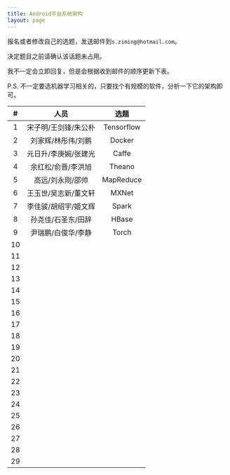 ```yaml
---
title: Android平台系统架构
layout: page
---
```


报名或者修改自己的选题，发送邮件到`s.ziming@hotmail.com`。

决定题目之前请确认该话题未占用。

我不一定会立即回复，但是会根据收到邮件的顺序更新下表。

P.S. 不一定要选机器学习相关的，只要找个有规模的软件，分析一下它的架构即可。

<!-- 一人展示，其余两人负责回答问题 -->

|  # |         人员         |      选题      |
|:--:|:--------------------:|:--------------:|
|  1 | 宋子明/王剑锋/朱公朴 |   Tensorflow   |
|  2 | 刘家辉/林彤伟/刘鹏   |   Docker       |
|  3 | 元日升/李庚婉/张建光 |   Caffe        |
|  4 | 余红松/俞晋/李洪旭   |   Theano       |
|  5 | 高远/刘永刚/邵帅     |   MapReduce    |
|  6 | 王玉世/吴志新/董文轩 |   MXNet        |
|  7 | 李佳骏/胡绍宇/姬文辉 |   Spark        |
|  8 | 孙尧佳/石圣东/田辞   |   HBase        |
|  9 | 尹瑞鹏/白俊华/李静   |   Torch        |
| 10 |                      |                |
| 11 |                      |                |
| 12 |                      |                |
| 13 |                      |                |
| 14 |                      |                |
| 15 |                      |                |
| 16 |                      |                |
| 17 |                      |                |
| 18 |                      |                |
| 19 |                      |                |
| 20 |                      |                |
| 21 |                      |                |
| 22 |                      |                |
| 23 |                      |                |
| 24 |                      |                |
| 25 |                      |                |
| 26 |                      |                |
| 27 |                      |                |
| 28 |                      |                |
| 29 |                      |                |
